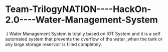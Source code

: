 # Team-TrilogyNATION----HackOn-2.0----Water-Management-System
.) Water Management System is totally based on IOT System and it is a self automated system  that prevents  the overflow of the water ,when the tank or any large storage reservoir is filled completely.
